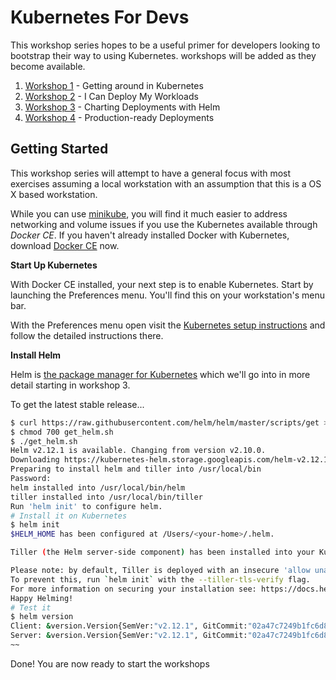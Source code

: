 # Kubernetes For Devs

This workshop series hopes to be a useful primer for developers looking to bootstrap their way to using Kubernetes. workshops will be added as they become available.

1. [Workshop 1](workshop-1.md) - Getting around in Kubernetes
1. [Workshop 2](workshop-2.md) - I Can Deploy My Workloads
1. [Workshop 3](workshop-3.md) - Charting Deployments with Helm
2. [Workshop 4](workshop-4.md) - Production-ready Deployments

## Getting Started

This workshop series will attempt to have a general focus with most exercises assuming a local workstation with an assumption that this is a OS X based workstation.

While you can use [minikube](https://github.com/kubernetes/minikube), you will find it much easier to address networking and volume issues if you use the Kubernetes available through *Docker CE*. If you haven't already installed Docker with Kubernetes, download [Docker CE](https://docs.docker.com/install#desktop) now.

**Start Up Kubernetes**

With Docker CE installed, your next step is to enable Kubernetes. Start by launching the Preferences menu. You'll find this on your workstation's menu bar.

With the Preferences menu open visit the [Kubernetes setup instructions](https://docs.docker.com/docker-for-mac#kubernetes) and follow the detailed instructions there.

**Install Helm**

Helm is [the package manager for Kubernetes](https://docs.helm.sh/) which we'll go into in more detail starting in workshop 3. 

To get the latest stable release...

```bash
$ curl https://raw.githubusercontent.com/helm/helm/master/scripts/get > get_helm.sh
$ chmod 700 get_helm.sh
$ ./get_helm.sh
Helm v2.12.1 is available. Changing from version v2.10.0.
Downloading https://kubernetes-helm.storage.googleapis.com/helm-v2.12.1-darwin-amd64.tar.gz
Preparing to install helm and tiller into /usr/local/bin
Password:
helm installed into /usr/local/bin/helm
tiller installed into /usr/local/bin/tiller
Run 'helm init' to configure helm.
# Install it on Kubernetes
$ helm init
$HELM_HOME has been configured at /Users/<your-home>/.helm.

Tiller (the Helm server-side component) has been installed into your Kubernetes Cluster.

Please note: by default, Tiller is deployed with an insecure 'allow unauthenticated users' policy.
To prevent this, run `helm init` with the --tiller-tls-verify flag.
For more information on securing your installation see: https://docs.helm.sh/using_helm/#securing-your-helm-installation
Happy Helming!
# Test it
$ helm version
Client: &version.Version{SemVer:"v2.12.1", GitCommit:"02a47c7249b1fc6d8fd3b94e6b4babf9d818144e", GitTreeState:"clean"}
Server: &version.Version{SemVer:"v2.12.1", GitCommit:"02a47c7249b1fc6d8fd3b94e6b4babf9d818144e", GitTreeState:"clean"}
~~
```

Done! You are now ready to start the workshops


